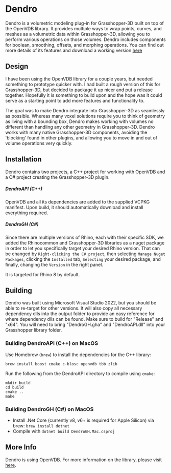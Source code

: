 # Dendro
Dendro is a volumetric modeling plug-in for Grasshopper-3D built on top of the OpenVDB library. It provides multiple ways to wrap points, curves, and meshes as a volumetric data within Grasshopper-3D, allowing you to perform various operations on those volumes. Dendro includes components for boolean, smoothing, offsets, and morphing operations. You can find out more details of its features and download a working version [here](https://www.food4rhino.com/app/dendro)

## Design

I have been using the OpenVDB library for a couple years, but needed something to prototype quicker with. I had built a rough version of this for Grasshopper-3D, but decided to package it up nicer and put a release together. Hopefully it is something to build upon and the hope was it could serve as a starting point to add more features and functionality to.

The goal was to make Dendro integrate into Grasshopper-3D as seamlessly as possible. Whereas many voxel solutions require you to think of geometry as living with a bounding box, Dendro makes working with volumes no different than handling any other geometry in Grasshopper-3D. Dendro works with many native Grasshopper-3D components, avoiding the 'blocking' found in other plugins, and allowing you to move in and out of volume operations very quickly.

## Installation

Dendro contains two projects, a C++ project for working with OpenVDB and a C# project creating the Grasshopper-3D plugin.

##### DendroAPI (C++)
OpenVDB and all its dependencies are added to the supplied VCPKG manifest. Upon build, it should automatically download and install everything required.

##### DendroGH (C#)
Since there are multiple versions of Rhino, each with their specific SDK, we added the Rhinocommon and Grasshopper-3D libraries as a nuget package in order to let you specifically target your desired Rhino version. That can be changed by `Right-clicking the C# project`, then selecting `Manage Nuget Packages`, clicking the `Installed` tab, `Selecting` your desired package, and finally, changing the `Version` in the right panel.

It is targeted for Rhino 8 by default.

## Building

Dendro was built using Microsoft Visual Studio 2022, but you should be able to re-target for other versions. It will also copy all necessary dependency dlls into the output folder to provide an easy reference for where dependency dlls can be found. Make sure to build for "Release" and "x64". You will need to bring "DendroGH.gha" and "DendroAPI.dll" into your Grasshopper library folder.

### Building DendroAPI (C++) on MacOS

Use Homebrew (`brew`) to install the dependencies for the C++ library:

```
brew install boost cmake c-blosc openvdb tbb zlib
```

Run the following from the DendroAPI directory to compile using `cmake`:

```
mkdir build
cd build
cmake ..
make
```

### Building DendroGH (C#) on MacOS

* Install .Net Core (currently v8, v6+ is required for Apple Silicon) via brew: `brew install dotnet`
* Compile with `dotnet build DendroGH.Mac.csproj`

## More Info

Dendro is using OpenVDB. For more information on the library, please visit [here](http://www.openvdb.org/).

